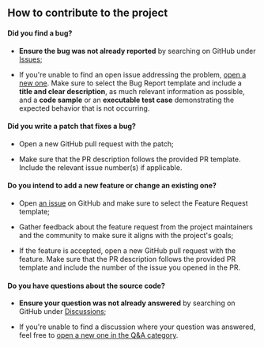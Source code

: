 ## How to contribute to the project

#### **Did you find a bug?**

- **Ensure the bug was not already reported** by searching on GitHub under [Issues](https://github.com/firebase-community/genkit-plugins/issues);

- If you're unable to find an open issue addressing the problem, [open a new one](https://github.com/firebase-community/genkit-plugins/issues/new). Make sure to select the Bug Report template and include a **title and clear description**, as much relevant information as possible, and a **code sample** or an **executable test case** demonstrating the expected behavior that is not occurring.

#### **Did you write a patch that fixes a bug?**

- Open a new GitHub pull request with the patch;

- Make sure that the PR description follows the provided PR template. Include the relevant issue number(s) if applicable.

#### **Do you intend to add a new feature or change an existing one?**

- Open [an issue](https://github.com/firebase-community/genkit-plugins/issues) on GitHub and make sure to select the Feature Request template;

- Gather feedback about the feature request from the project maintainers and the community to make sure it aligns with the project's goals;

- If the feature is accepted, open a new GitHub pull request with the feature. Make sure that the PR description follows the provided PR template and include the number of the issue you opened in the PR.

#### **Do you have questions about the source code?**

- **Ensure your question was not already answered** by searching on GitHub under [Discussions](https://github.com/firebase-community/genkit-plugins/discussions);

- If you're unable to find a discussion where your question was answered, feel free to [open a new one in the Q&A category](https://github.com/firebase-community/genkit-plugins/discussions/new?category=q-a).
